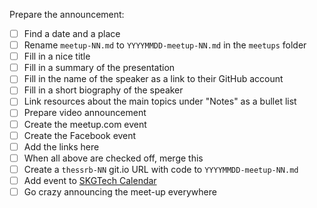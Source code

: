 Prepare the announcement:

- [ ] Find a date and a place
- [ ] Rename `meetup-NN.md` to `YYYYMMDD-meetup-NN.md` in the `meetups` folder
- [ ] Fill in a nice title
- [ ] Fill in a summary of the presentation
- [ ] Fill in the name of the speaker as a link to their GitHub account
- [ ] Fill in a short biography of the speaker
- [ ] Link resources about the main topics under "Notes" as a bullet list
- [ ] Prepare video announcement
- [ ] Create the meetup.com event
- [ ] Create the Facebook event
- [ ] Add the links here
- [ ] When all above are checked off, merge this
- [ ] Create a `thessrb-NN` git.io URL with code to `YYYYMMDD-meetup-NN.md`
- [ ] Add event to [SKGTech Calendar](http://skgtech.io/submit-event/)
- [ ] Go crazy announcing the meet-up everywhere
